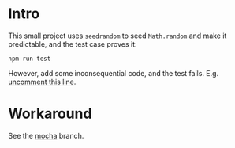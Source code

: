 # Intro

This small project uses `seedrandom` to seed `Math.random` and make it predictable, and the test case proves it:

    npm run test


However, add some inconsequential code, and the test fails. E.g. [uncomment this line](https://github.com/opyate/jest-seedrandom-testcase/blob/master/src/foo/thing.test.ts#L10).


# Workaround

See the [mocha](https://github.com/opyate/jest-seedrandom-testcase/tree/mocha) branch.